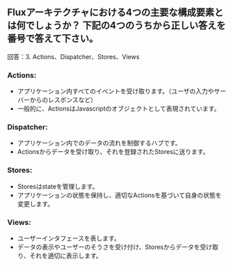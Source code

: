 ## Fluxアーキテクチャにおける4つの主要な構成要素とは何でしょうか？ 下記の4つのうちから正しい答えを番号で答えて下さい。

回答：3. Actions、Dispatcher、Stores、Views

### Actions:

- アプリケーション内すべてのイベントを受け取ります。（ユーザの入力やサーバーからのレスポンスなど）
- 一般的に、ActionsはJavascriptのオブジェクトとして表現されています。

### Dispatcher:

- アプリケーション内でのデータの流れを制御するハブです。
- Actionsからデータを受け取り、それを登録されたStoresに送ります。

### Stores:

- Storesはstateを管理します。
- アプリケーションの状態を保持し、適切なActionsを基づいて自身の状態を変更します。

### Views:

- ユーザーインタフェースを表します。
- データの表示やユーザーのそうさを受け付け、Storesからデータを受け取り、それを適切に表示します。